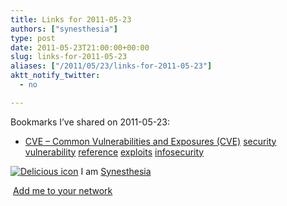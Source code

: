 ```yaml
---
title: Links for 2011-05-23
authors: ["synesthesia"]
type: post
date: 2011-05-23T21:00:00+00:00
slug: links-for-2011-05-23 
aliases: ["/2011/05/23/links-for-2011-05-23"]
aktt_notify_twitter:
  - no

---
```

Bookmarks I&#8217;ve shared on 2011-05-23:

  * [CVE &#8211; Common Vulnerabilities and Exposures (CVE)][1] 
    [security][2] [vulnerability][3] [reference][4] [exploits][5] [infosecurity][6] </li> </ul> 
    
    <p class="deliciouslink">
      <a href="https://del.icio.us/synesthesia" title="See all my bookmarks on del.icio.us"><img src="https://www.synesthesia.co.uk/images/deliciousicon.jpg" alt="Delicious icon" /></a>&nbsp;I am <a href="https://del.icio.us/synesthesia" title="See all my bookmarks on del.icio.us">Synesthesia</a>
    </p>
    
    <p class="deliciouslink">
      <a href="https://del.icio.us/network?add=synesthesia" title="Add me to your del.icio.us network"><img src="https://www.synesthesia.co.uk/images/add.gif" alt="" /></a>&nbsp;<a href="https://del.icio.us/network?add=synesthesia" title="Add me to your del.icio.us network">Add me to your network</a>
    </p>

 [1]: https://cve.mitre.org/
 [2]: https://www.delicious.com/synesthesia/security
 [3]: https://www.delicious.com/synesthesia/vulnerability
 [4]: https://www.delicious.com/synesthesia/reference
 [5]: https://www.delicious.com/synesthesia/exploits
 [6]: https://www.delicious.com/synesthesia/infosecurity